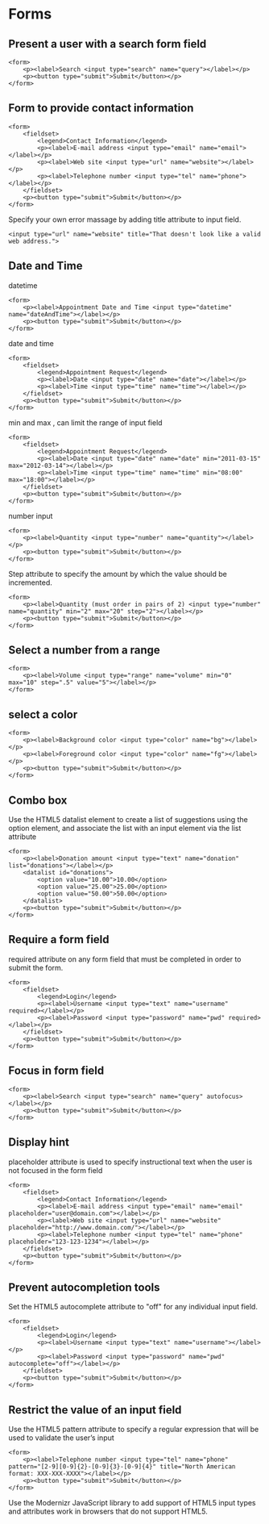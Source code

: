# Forms

## Present a user with a search form field

    <form>
        <p><label>Search <input type="search" name="query"></label></p>
        <p><button type="submit">Submit</button></p>
    </form>

## Form to provide contact information

    <form>
        <fieldset>
            <legend>Contact Information</legend>
            <p><label>E-mail address <input type="email" name="email"></label></p>
            <p><label>Web site <input type="url" name="website"></label></p>
            <p><label>Telephone number <input type="tel" name="phone"></label></p>
        </fieldset>
        <p><button type="submit">Submit</button></p>
    </form>

Specify your own error massage by adding title attribute to input field.

    <input type="url" name="website" title="That doesn't look like a valid web address.">

## Date and Time

datetime

    <form>
        <p><label>Appointment Date and Time <input type="datetime" name="dateAndTime"></label></p>
        <p><button type="submit">Submit</button></p>
    </form>

date and time

    <form>
        <fieldset>
            <legend>Appointment Request</legend>
            <p><label>Date <input type="date" name="date"></label></p>
            <p><label>Time <input type="time" name="time"></label></p>
        </fieldset>
        <p><button type="submit">Submit</button></p>
    </form>

min and max , can limit the range of input field

    <form>
        <fieldset>
            <legend>Appointment Request</legend>
            <p><label>Date <input type="date" name="date" min="2011-03-15" max="2012-03-14"></label></p>
            <p><label>Time <input type="time" name="time" min="08:00" max="18:00"></label></p>
        </fieldset>
        <p><button type="submit">Submit</button></p>
    </form>

number input

    <form>
        <p><label>Quantity <input type="number" name="quantity"></label></p>
        <p><button type="submit">Submit</button></p>
    </form>

Step attribute to specify the amount by which the value should be incremented.

    <form>
        <p><label>Quantity (must order in pairs of 2) <input type="number" name="quantity" min="2" max="20" step="2"></label></p>
        <p><button type="submit">Submit</button></p>
    </form>

## Select a number from a range

    <form>
        <p><label>Volume <input type="range" name="volume" min="0" max="10" step=".5" value="5"></label></p>
    </form>

## select a color

    <form>
        <p><label>Background color <input type="color" name="bg"></label></p>
        <p><label>Foreground color <input type="color" name="fg"></label></p>
        <p><button type="submit">Submit</button></p>
    </form>

## Combo box

Use the HTML5 datalist element to create a list of suggestions using the option element, and associate the list with an input element via the list attribute

    <form>
        <p><label>Donation amount <input type="text" name="donation" list="donations"></label></p>
        <datalist id="donations">
            <option value="10.00">10.00</option>
            <option value="25.00">25.00</option>
            <option value="50.00">50.00</option>
        </datalist>
        <p><button type="submit">Submit</button></p>
    </form>

## Require a form field

required attribute on any form field that must be completed in order to submit the form.

    <form>
        <fieldset>
            <legend>Login</legend>
            <p><label>Username <input type="text" name="username" required></label></p>
            <p><label>Password <input type="password" name="pwd" required></label></p>
        </fieldset>
        <p><button type="submit">Submit</button></p>
    </form>

## Focus in form field

    <form>
        <p><label>Search <input type="search" name="query" autofocus></label></p>
        <p><button type="submit">Submit</button></p>
    </form>

## Display hint

placeholder attribute is used to specify instructional text when the user is not focused in the form field

    <form>
        <fieldset>
            <legend>Contact Information</legend>
            <p><label>E-mail address <input type="email" name="email" placeholder="user@domain.com"></label></p>
            <p><label>Web site <input type="url" name="website" placeholder="http://www.domain.com/"></label></p>
            <p><label>Telephone number <input type="tel" name="phone" placeholder="123-123-1234"></label></p>
        </fieldset>
        <p><button type="submit">Submit</button></p>
    </form>

## Prevent autocompletion tools

Set the HTML5 autocomplete attribute to "off" for any individual input field.

    <form>
        <fieldset>
            <legend>Login</legend>
            <p><label>Username <input type="text" name="username"></label></p>
            <p><label>Password <input type="password" name="pwd" autocomplete="off"></label></p>
        </fieldset>
        <p><button type="submit">Submit</button></p>
    </form>

## Restrict the value of an input field

Use the HTML5 pattern attribute to specify a regular expression that will be used to validate the user’s input

    <form>
        <p><label>Telephone number <input type="tel" name="phone" pattern="[2-9][0-9]{2}-[0-9]{3}-[0-9]{4}" title="North American format: XXX-XXX-XXXX"></label></p>
        <p><button type="submit">Submit</button></p>
    </form>

Use the Modernizr JavaScript library to add support of HTML5 input types and attributes work in browsers that do not support HTML5.
